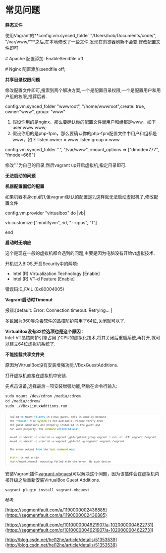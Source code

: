 # 常见问题

**静态文件**

使用Vagrant的**config.vm.synced\_folder "/Users/bob/Documents/code/", "/var/www/“**之后,在本地修改了一些文件,发现在浏览器刷新不会变,修改配置文件即可

\# Apache 配置添加: EnableSendfile off

\# Nginx 配置添加:sendfile off;

**共享目录权限问题**

修改配置文件即可,搜索到两个解决方案,一个是配置目录权限,一个是配置用户和用户组的权限,推荐后者.

config.vm.synced\_folder "wwwroot", "/home/wwwroot",create: true, owner:"www", group: "www"

1. 假设你用的是nginx，那么要确认你的配置文件里用户和组都是www，如下user www www;
2. 假设你用的是php-fpm，那么要确认你的php-fpm配置文件中用户和组都是www，如下
   listen.owner = www
   listen.group = www

config.vm.synced\_folder ".", "/var/www", :mount\_options =&gt; \["dmode=777", "fmode=666"\]

修改"."为自己的目录,然后vagrant up开启虚拟机,指定目录即可.

**无法启动的问题**

**机器配置偏低的配置**

如果机器本身cpu的1,但vagrant默认的配置是2,这样就无法启动虚拟机了,修改配置文件

config.vm.provider "virtualbox" do \|vb\|

vb.customize \["modifyvm", :id, "--cpus", "1"\]

end

**启动时无响应**

这个是现在一般的虚拟机都会遇到的问题,主要是因为电脑没有开始vt虚拟技术.

开机进入BIOS,开启Security中的两项:

* Intel \(R\) Virtualization Technology \[Enable\]
* Intel \(R\) VT-d Feature \[Enable\]

错误码:E\_FAIL \(0x80004005\)

**Vagrant启动时Timeout**

报错:\[default: Error: Connection timeout. Retrying... \]

多数因为360等杀毒软件的晶核防护禁用了64位,关闭就可以了.

**VirtualBox没有32位选项也是这个原因：**  
 Intel-VT晶核防护引擎占用了CPU的虚拟化技术,将其关闭后重启系统,再打开,就可以建立64位虚拟机系统了.

**不能挂载共享文件夹**

原因为VitrualBox没有安装增强功能,VBoxGuestAdditions.

打开虚拟机直接在虚拟机中安装.

先点击设备,选择最后一项安装增强功能,然后在命令行输入:

```
sudo mount /dev/cdrom /media/cdrom
cd /media/cdrom/
sudo ./VBoxLinuxAddtions.run
```

![](/assets/vagrant_err1.png)

安装Vagrant插件[vagrant-vbguest](https://github.com/dotless-de/vagrant-vbguest)可以解决这个问题，因为该插件会在虚拟机内核升级之后重新安装VirtualBox Guest Additions.

```
vagrant plugin install vagrant-vbguest
```

参考

[https://segmentfault.com/a/1190000002436885](https://segmentfault.com/a/1190000002436885)

[https://segmentfault.com/q/1010000004621907/a-1020000004622731](https://segmentfault.com/q/1010000004621907/a-1020000004622731)

[http://blog.csdn.net/hel12he/article/details/51353539](http://blog.csdn.net/hel12he/article/details/51353539)

